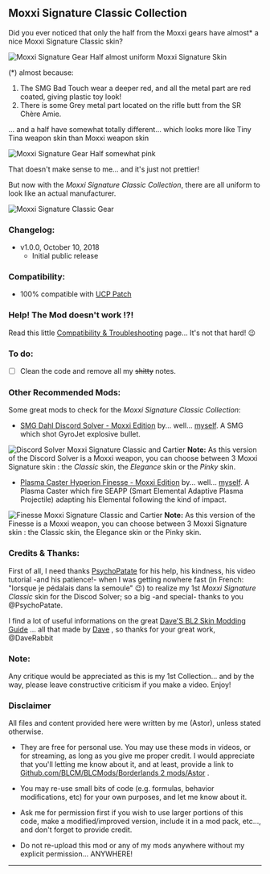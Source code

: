 ## Moxxi Signature Classic Collection

Did you ever noticed that only the half from the Moxxi gears have almost* a nice Moxxi Signature Classic skin?

![Moxxi Signature Gear Half almost uniform Moxxi Signature Skin](https://i.imgur.com/cR5GSYs.png "Don't worry guys... even if my screen capture show French text, my mods are in English")

(*) almost because:
1. The SMG Bad Touch wear a deeper red, and all the metal part are red coated, giving plastic toy look!
2. There is some Grey metal part located on the rifle butt from the SR Chère Amie.

... and a half have somewhat totally different... which looks more like Tiny Tina weapon skin than Moxxi weapon skin

![Moxxi Signature Gear Half somewhat pink](https://imgur.com/KVfBrMT.png "Don't worry guys... even if my screen capture show French text, my mods are in English")

That doesn't make sense to me... and it's just not prettier!

But now with the *Moxxi Signature Classic Collection*, there are all uniform to look like an actual manufacturer.

![Moxxi Signature Classic Gear ](https://imgur.com/Y7eGuJ2.png "Don't worry guys... even if my screen capture show French text, my mods are in English")

### Changelog:

- v1.0.0, October 10, 2018
  - Initial public release
 
### Compatibility:

- 100% compatible with [UCP Patch](https://github.com/BLCM/BLCMods/tree/master/Borderlands%202%20mods/Community%20Patch%20Team)

### Help! The Mod doesn't work !?!

Read this little [Compatibility & Troubleshooting](https://github.com/BLCM/BLCMods/tree/master/Borderlands%202%20mods/Astor/Compatibility%20%26%20Troubleshooting) page... It's not that hard!  :wink:

### To do:

- [ ] Clean the code and remove all my ~~shitty~~ notes.
 
### Other Recommended Mods:

Some great mods to check for the *Moxxi Signature Classic Collection*:

- [SMG Dahl Discord Solver - Moxxi Edition](https://github.com/BLCM/BLCMods/tree/master/Borderlands%202%20mods/Astor/Custom%20Gear/SMG%20Dahl%20Discord%20Solver%20-%20Moxxi%20Edition) by... well... [myself](https://github.com/BLCM/BLCMods/tree/master/Borderlands%202%20mods/Astor). A SMG which shot GyroJet explosive bullet.

![Discord Solver Moxxi Signature Classic and Cartier](https://imgur.com/W8VaHzJ.jpg "Don't worry guys... even if my screen capture show French text, my mods are in English")
__Note:__ As this version of the Discord Solver is a Moxxi weapon, you can choose between 3 Moxxi Signature skin : the *Classic* skin, the *Elegance* skin or the *Pinky* skin.

- [Plasma Caster Hyperion Finesse - Moxxi Edition](https://github.com/BLCM/BLCMods/tree/master/Borderlands%202%20mods/Astor/Custom%20Gear/Plasma%20Caster%20Hyperion%20Finesse%20-%20Moxxi%20Edition) by... well... [myself](https://github.com/BLCM/BLCMods/tree/master/Borderlands%202%20mods/Astor). A Plasma Caster which fire SEAPP (Smart Elemental Adaptive Plasma Projectile)  adapting his Elemental following the kind of impact.

![Finesse Moxxi Signature Classic and Cartier](https://imgur.com/1ziVoro.jpg "Don't worry guys... even if my screen capture show French text, my mods are in English")
__Note:__ As this version of the Finesse is a Moxxi weapon, you can choose between 3 Moxxi Signature skin : the Classic skin, the Elegance skin or the Pinky skin.

### Credits & Thanks:

First of all, I need thanks [PsychoPatate](https://github.com/BLCM/BLCMods/tree/master/Borderlands%202%20mods/PsychoPatate "PsychoPatate") for his help, his kindness, his video tutorial -and his patience!-  when I was getting nowhere fast (in French: "lorsque je pédalais dans la semoule" :wink:) to realize my 1st *Moxxi Signature Classic* skin for the Discod Solver; so a big -and special- thanks to you @PsychoPatate.

I find a lot of useful informations on the  great [Dave'S BL2 Skin Modding Guide](https://cdn.rawgit.com/BLCM/BLCMods/bb1933f7/Borderlands%202%20mods/Dave/DAVE%27S%20BL2%20SKIN%20MODDING%20GUIDE.pdf) ... all that made by [Dave](https://github.com/BLCM/BLCMods/tree/af3b2d17629ab3f7f7a5f7bb68b489c5e13b0498/Borderlands%202%20mods/Dave) , so thanks for your great work, @DaveRabbit
  
### Note: 

Any critique would be appreciated as this is my 1st Collection... and by the way, please leave constructive criticism if you make a video. 
Enjoy!

### Disclaimer

All files and content provided here were written by me (Astor), unless stated otherwise.

- They are free for personal use. You may use these mods in videos, or for streaming, as long as you give me proper credit. I would appreciate that you'll letting me know about it, and at least, provide a link to [Github.com/BLCM/BLCMods/Borderlands 2 mods/Astor](https://github.com/BLCM/BLCMods/tree/master/Borderlands%202%20mods/Astor) .

- You may re-use small bits of code (e.g. formulas, behavior modifications, etc) for your own purposes, and let me know about it. 

- Ask me for permission first if you wish to use larger portions of this code, make a modified/improved version, include it in a mod pack, etc..., and don't forget to provide credit.

- Do not re-upload this mod or any of my mods anywhere without my explicit permission... ANYWHERE!

* * * * *



